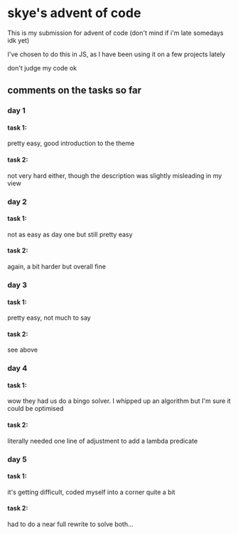 # skye's advent of code
This is my submission for advent of code (don't mind if i'm late somedays idk yet)

I've chosen to do this in JS, as I have been using it on a few projects lately

don't judge my code ok
## comments on the tasks so far
### day 1
#### task 1:
pretty easy, good introduction to the theme
#### task 2:
not very hard either, though the description was slightly misleading in my view

### day 2
#### task 1:
not as easy as day one but still pretty easy
#### task 2:
again, a bit harder but overall fine

### day 3
#### task 1:
pretty easy, not much to say
#### task 2:
see above

### day 4
#### task 1:
wow they had us do a bingo solver. I whipped up an algorithm but I'm sure it could be optimised
#### task 2:
literally needed one line of adjustment to add a lambda predicate

### day 5
#### task 1:
it's getting difficult, coded myself into a corner quite a bit
#### task 2:
had to do a near full rewrite to solve both...